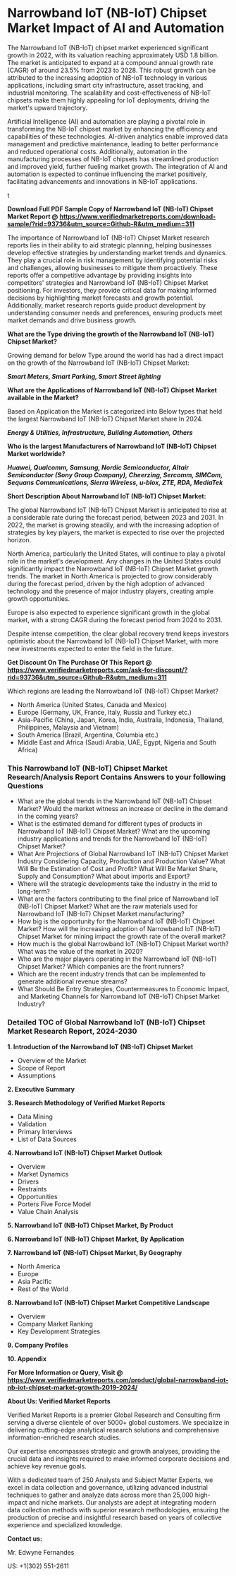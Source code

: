 <meta name="title" content="Global Narrowband IoT (NB-IoT) Chipset Market Impact of AI and Automation"><meta name="description" content="The Narrowband IoT (NB-IoT) chipset market experienced significant growth in 2022, with its valuation reaching approximately USD 1.8 billion. The market is anticipated"><meta name="title" content="Narrowband IoT (NB-IoT) Chipset Market Size, Share, Scope, Trends, Growth, Opportunities, Analysis, Forecast"><h1>Narrowband IoT (NB-IoT) Chipset Market Impact of AI and Automation</h1><p>The Narrowband IoT (NB-IoT) chipset market experienced significant growth in 2022, with its valuation reaching approximately USD 1.8 billion. The market is anticipated to expand at a compound annual growth rate (CAGR) of around 23.5% from 2023 to 2028. This robust growth can be attributed to the increasing adoption of NB-IoT technology in various applications, including smart city infrastructure, asset tracking, and industrial monitoring. The scalability and cost-effectiveness of NB-IoT chipsets make them highly appealing for IoT deployments, driving the market's upward trajectory.</p><p>Artificial Intelligence (AI) and automation are playing a pivotal role in transforming the NB-IoT chipset market by enhancing the efficiency and capabilities of these technologies. AI-driven analytics enable improved data management and predictive maintenance, leading to better performance and reduced operational costs. Additionally, automation in the manufacturing processes of NB-IoT chipsets has streamlined production and improved yield, further fueling market growth. The integration of AI and automation is expected to continue influencing the market positively, facilitating advancements and innovations in NB-IoT applications.</p>t</p><p id="" class=""><strong>Download Full PDF Sample Copy of Narrowband IoT (NB-IoT) Chipset Market Report @ <a href="https://www.verifiedmarketreports.com/download-sample/?rid=93736&utm_source=Github-R&utm_medium=311" target="_blank">https://www.verifiedmarketreports.com/download-sample/?rid=93736&utm_source=Github-R&utm_medium=311</a></strong></p><p>The importance of&nbsp;Narrowband IoT (NB-IoT) Chipset Market research reports lies in their ability to aid strategic planning, helping businesses develop effective strategies by understanding market trends and dynamics. They play a crucial role in risk management by identifying potential risks and challenges, allowing businesses to mitigate them proactively. These reports offer a competitive advantage by providing insights into competitors' strategies and Narrowband IoT (NB-IoT) Chipset Market positioning. For investors, they provide critical data for making informed decisions by highlighting market forecasts and growth potential. Additionally, market research reports guide product development by understanding consumer needs and preferences, ensuring products meet market demands and drive business growth.</p><p><strong>What are the&nbsp;Type driving the growth of the Narrowband IoT (NB-IoT) Chipset Market?</strong></p><p id="" class="">Growing demand for below Type around the world has had a direct impact on the growth of the Narrowband IoT (NB-IoT) Chipset Market:</p><em><strong>Smart Meters, Smart Parking, Smart Street lighting</strong></em></p><strong>What are the&nbsp;Applications&nbsp;of Narrowband IoT (NB-IoT) Chipset Market available in the Market?</strong></p><p id="" class="">Based on Application the Market is categorized into Below types that held the largest Narrowband IoT (NB-IoT) Chipset Market share In 2024.</p><em><strong>Energy & Utilities, Infrastructure, Building Automation, Others</strong></em></p><strong>Who is the largest Manufacturers of Narrowband IoT (NB-IoT) Chipset Market worldwide?</strong></p><p><em><strong>Huawei, Qualcomm, Samsung, Nordic Semiconductor, Altair Semiconductor (Sony Group Company), Cheerzing, Sercomm, SIMCom, Sequans Communications, Sierra Wireless, u-blox, ZTE, RDA, MediaTek</strong></em></p><p id="" class=""><strong>Short Description About Narrowband IoT (NB-IoT) Chipset Market:</strong></p><p>The global Narrowband IoT (NB-IoT) Chipset Market is anticipated to rise at a considerable rate during the forecast period, between 2023 and 2031. In 2022, the market is growing steadily, and with the increasing adoption of strategies by key players, the market is expected to rise over the projected horizon.</p><p>North America, particularly the United States, will continue to play a pivotal role in the market's development. Any changes in the United States could significantly impact the Narrowband IoT (NB-IoT) Chipset Market growth trends. The market in North America is projected to grow considerably during the forecast period, driven by the high adoption of advanced technology and the presence of major industry players, creating ample growth opportunities.</p><p>Europe is also expected to experience significant growth in the global market, with a strong CAGR during the forecast period from 2024 to 2031.</p><p>Despite intense competition, the clear global recovery trend keeps investors optimistic about the Narrowband IoT (NB-IoT) Chipset Market, with more new investments expected to enter the field in the future.</p><p id="" class=""><strong>Get Discount On The Purchase Of This Report @ <a href="https://www.verifiedmarketreports.com/ask-for-discount/?rid=93736&utm_source=Github-R&utm_medium=311" target="_blank">https://www.verifiedmarketreports.com/ask-for-discount/?rid=93736&utm_source=Github-R&utm_medium=311</a></strong></p>Which regions are leading the Narrowband IoT (NB-IoT) Chipset Market?</p><ul><li>North America (United States, Canada and Mexico)</li><li>Europe (Germany, UK, France, Italy, Russia and Turkey etc.)</li><li>Asia-Pacific (China, Japan, Korea, India, Australia, Indonesia, Thailand, Philippines, Malaysia and Vietnam)</li><li>South America (Brazil, Argentina, Columbia etc.)</li><li>Middle East and Africa (Saudi Arabia, UAE, Egypt, Nigeria and South Africa)</li></ul><h3 id="" class="">This Narrowband IoT (NB-IoT) Chipset Market Research/Analysis Report Contains Answers to your following Questions</h3><ul><li>What are the global trends in the Narrowband IoT (NB-IoT) Chipset Market? Would the market witness an increase or decline in the demand in the coming years?</li><li>What is the estimated demand for different types of products in Narrowband IoT (NB-IoT) Chipset Market? What are the upcoming industry applications and trends for the Narrowband IoT (NB-IoT) Chipset Market?</li><li>What Are Projections of Global Narrowband IoT (NB-IoT) Chipset Market Industry Considering Capacity, Production and Production Value? What Will Be the Estimation of Cost and Profit? What Will Be Market Share, Supply and Consumption? What about imports and Export?</li><li>Where will the strategic developments take the industry in the mid to long-term?</li><li>What are the factors contributing to the final price of Narrowband IoT (NB-IoT) Chipset Market? What are the raw materials used for Narrowband IoT (NB-IoT) Chipset Market manufacturing?</li><li>How big is the opportunity for the Narrowband IoT (NB-IoT) Chipset Market? How will the increasing adoption of Narrowband IoT (NB-IoT) Chipset Market for mining impact the growth rate of the overall market?</li><li>How much is the global Narrowband IoT (NB-IoT) Chipset Market worth? What was the value of the market In 2020?</li><li>Who are the major players operating in the Narrowband IoT (NB-IoT) Chipset Market? Which companies are the front runners?</li><li>Which are the recent industry trends that can be implemented to generate additional revenue streams?</li><li>What Should Be Entry Strategies, Countermeasures to Economic Impact, and Marketing Channels for Narrowband IoT (NB-IoT) Chipset Market Industry?</li></ul><h3 id="" class="">Detailed TOC of Global Narrowband IoT (NB-IoT) Chipset Market Research Report, 2024-2030</h3><p id="" class=""><strong>1. Introduction of the Narrowband IoT (NB-IoT) Chipset Market</strong></p><ul><li>Overview of the Market</li><li>Scope of Report</li><li>Assumptions</li></ul><p id="" class=""><strong>2. Executive Summary</strong></p><p id="" class=""><strong>3. Research Methodology of Verified Market Reports</strong></p><ul><li>Data Mining</li><li>Validation</li><li>Primary Interviews</li><li>List of Data Sources</li></ul><p id="" class=""><strong>4. Narrowband IoT (NB-IoT) Chipset Market Outlook</strong></p><ul><li>Overview</li><li>Market Dynamics</li><li>Drivers</li><li>Restraints</li><li>Opportunities</li><li>Porters Five Force Model</li><li>Value Chain Analysis</li></ul><p id="" class=""><strong>5. Narrowband IoT (NB-IoT) Chipset Market, By Product</strong></p><p id="" class=""><strong>6. Narrowband IoT (NB-IoT) Chipset Market, By Application</strong></p><p id="" class=""><strong>7. Narrowband IoT (NB-IoT) Chipset Market, By Geography</strong></p><ul><li>North America</li><li>Europe</li><li>Asia Pacific</li><li>Rest of the World</li></ul><p id="" class=""><strong>8. Narrowband IoT (NB-IoT) Chipset Market Competitive Landscape</strong></p><ul><li>Overview</li><li>Company Market Ranking</li><li>Key Development Strategies</li></ul><p id="" class=""><strong>9. Company Profiles</strong></p><p id="" class=""><strong>10. Appendix</strong></p><p id="" class=""><strong>For More Information or Query, Visit @ <a href="https://www.verifiedmarketreports.com/product/global-narrowband-iot-nb-iot-chipset-market-growth-2019-2024/" target="_blank">https://www.verifiedmarketreports.com/product/global-narrowband-iot-nb-iot-chipset-market-growth-2019-2024/</a></strong></p><p id="" class=""><strong>About Us: Verified Market Reports</strong></p><p id="" class="">Verified Market Reports is a premier Global Research and Consulting firm serving a diverse clientele of over 5000+ global customers. We specialize in delivering cutting-edge analytical research solutions and comprehensive information-enriched research studies.</p><p id="" class="">Our expertise encompasses strategic and growth analyses, providing the crucial data and insights required to make informed corporate decisions and achieve key revenue goals.</p><p id="" class="">With a dedicated team of 250 Analysts and Subject Matter Experts, we excel in data collection and governance, utilizing advanced industrial techniques to gather and analyze data across more than 25,000 high-impact and niche markets. Our analysts are adept at integrating modern data collection methods with superior research methodologies, ensuring the production of precise and insightful research based on years of collective experience and specialized knowledge.</p><p id="" class=""><strong>Contact us:</strong></p><p id="" class="">Mr. Edwyne Fernandes</p><p id="" class="">US: +1(302) 551-2611</p>